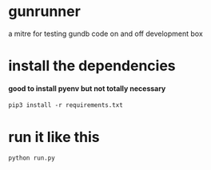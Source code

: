 # gunrunner
a mitre for testing gundb code on and off development box

# install the dependencies

#### good to install pyenv but not totally necessary

```Shell
pip3 install -r requirements.txt
```

# run it like this

```Shell
python run.py
```

